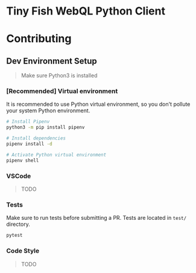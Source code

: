 # Tiny Fish WebQL Python Client

# Contributing

## Dev Environment Setup

> Make sure Python3 is installed

### [Recommended] Virtual environment

It is recommended to use Python virtual environment, so you don't pollute your system Python environment.

```bash
# Install Pipenv
python3 -m pip install pipenv
```

```bash
# Install dependencies
pipenv install -d
```

```bash
# Activate Python virtual environment
pipenv shell
```

### VSCode

> TODO

### Tests

Make sure to run tests before submitting a PR.
Tests are located in `test/` directory.

```bash
pytest
```

### Code Style

> TODO
